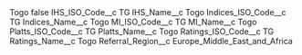 <?xml version="1.0" encoding="UTF-8"?>
<CustomMetadata xmlns="http://soap.sforce.com/2006/04/metadata" xmlns:xsi="http://www.w3.org/2001/XMLSchema-instance" xmlns:xsd="http://www.w3.org/2001/XMLSchema">
    <label>Togo</label>
    <protected>false</protected>
    <values>
        <field>IHS_ISO_Code__c</field>
        <value xsi:type="xsd:string">TG</value>
    </values>
    <values>
        <field>IHS_Name__c</field>
        <value xsi:type="xsd:string">Togo</value>
    </values>
    <values>
        <field>Indices_ISO_Code__c</field>
        <value xsi:type="xsd:string">TG</value>
    </values>
    <values>
        <field>Indices_Name__c</field>
        <value xsi:type="xsd:string">Togo</value>
    </values>
    <values>
        <field>MI_ISO_Code__c</field>
        <value xsi:type="xsd:string">TG</value>
    </values>
    <values>
        <field>MI_Name__c</field>
        <value xsi:type="xsd:string">Togo</value>
    </values>
    <values>
        <field>Platts_ISO_Code__c</field>
        <value xsi:type="xsd:string">TG</value>
    </values>
    <values>
        <field>Platts_Name__c</field>
        <value xsi:type="xsd:string">Togo</value>
    </values>
    <values>
        <field>Ratings_ISO_Code__c</field>
        <value xsi:type="xsd:string">TG</value>
    </values>
    <values>
        <field>Ratings_Name__c</field>
        <value xsi:type="xsd:string">Togo</value>
    </values>
    <values>
        <field>Referral_Region__c</field>
        <value xsi:type="xsd:string">Europe_Middle_East_and_Africa</value>
    </values>
</CustomMetadata>
